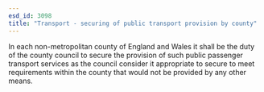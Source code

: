```yaml
---
esd_id: 3098
title: "Transport - securing of public transport provision by county"
---
```


In each non-metropolitan county of England and Wales it shall be the duty of the county council to secure the provision of such public passenger transport services as the council consider it appropriate to secure to meet requirements within the county that would not be provided by any other means.

